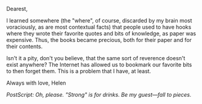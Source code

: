 Dearest,

I learned somewhere (the "where", of course, discarded by my brain most voraciously, as are most contextual facts) that people used to have hooks where they wrote their favorite quotes and bits of knowledge, as paper was expensive. Thus, the books became precious, both for their paper and for their contents.

Isn't it a pity, don't you believe, that the same sort of reverence doesn't exist anywhere? The Internet has allowed us to bookmark our favorite bits to then forget them. This is a problem that I have, at least.

Always with love,
Helen

_PostScript:_ _Oh, please. "Strong" is for drinks. Be my guest—fall to pieces._
